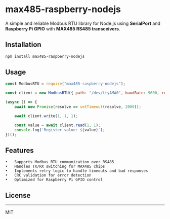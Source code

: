 # max485-raspberry-nodejs

A simple and reliable Modbus RTU library for Node.js using **SerialPort** and **Raspberry Pi GPIO** with **MAX485 RS485 transceivers**.

## Installation

```sh
npm install max485-raspberry-nodejs
```

## Usage

```js
const ModbusRTU = require("max485-raspberry-nodejs");

const client = new ModbusRTU({ path: "/dev/ttyAMA0", baudRate: 9600, re: 27, de: 17 });

(async () => {
    await new Promise(resolve => setTimeout(resolve, 2000));

    await client.write(1, 1, 1);

    const value = await client.read(1, 1);
    console.log(`Register value: ${value}`);
})();
```

## Features

	•	Supports Modbus RTU communication over RS485
	•	Handles TX/RX switching for MAX485 chips
	•	Implements retry logic to handle timeouts and bad responses
	•	CRC validation for error detection
	•	Optimized for Raspberry Pi GPIO control

## License

---

MIT